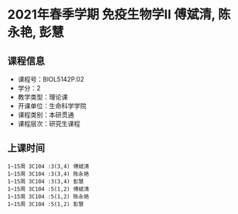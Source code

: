 # 2021年春季学期 免疫生物学II 傅斌清, 陈永艳, 彭慧






## 课程信息

- 课程号：BIOL5142P.02
- 学分：2
- 教学类型：理论课
- 开课单位：生命科学学院
- 课程类别：本研贯通
- 课程层次：研究生课程

## 上课时间

```
1~15周 3C104 :3(3,4) 傅斌清
1~15周 3C104 :3(3,4) 陈永艳
1~15周 3C104 :3(3,4) 彭慧
1~15周 3C104 :5(1,2) 傅斌清
1~15周 3C104 :5(1,2) 陈永艳
1~15周 3C104 :5(1,2) 彭慧
```

